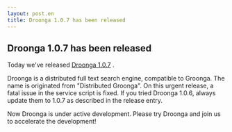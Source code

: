 ```yaml
---
layout: post.en
title: Droonga 1.0.7 has been released
---
```


Droonga 1.0.7 has been released
-------------------------------

Today we've released [Droonga
1.0.7](http://droonga.org/news/2014/10/07/release.html) .

Droonga is a distributed full text search engine, compatible to Groonga.
The name is originated from "Distributed Groonga".
On this urgent release, a fatal issue in the service script is fixed.
If you tried Droonga 1.0.6, always update them to 1.0.7 as described in
the release entry.

Now Droonga is under active development. Please try Droonga and join us
to accelerate the development!
